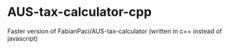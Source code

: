 # AUS-tax-calculator-cpp
Faster version of FabianPaci/AUS-tax-calculator (written in c++ instead of javascript)
